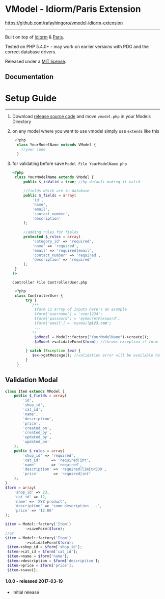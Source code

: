 VModel - Idiorm/Paris Extension
=====
https://github.com/rafayhingoro/vmodel-idiorm-extension

---

Built on top of [Idiorm](http://github.com/j4mie/idiorm/) & [Paris](https://github.com/j4mie/paris).

Tested on PHP 5.4.0+ - may work on earlier versions with PDO and the correct database drivers.

Released under a [MIT license](http://en.wikipedia.org/wiki/MIT_licenses).

Documentation
-------------

# Setup Guide
--------------
1. Download [release source code](https://github.com/rafayhingoro/vmodel-idiorm-extension/archive/1.0.0.zip) and move `vmodel.php` in your Models Directory 
2. on any model where you want to use vmodel simply use `extends` like this
   ```php
    <?php 
     class YourModelName extends VModel {
       //your code 
     }
   ```
3. for validating before save
    `Model File YourModelName.php`
   ```php 
   <?php 
    class YourModelName extends VModel {
        public $_isValid = true; //by default making it valid
        
        //fields which are in database
        public $_fields = array(
            'id',
            'name',
            'email',
            'contact_number',
            'description'
        );
        
        //adding rules for fields 
        protected $_rules = array(
            'category_id' => 'required',
            'name' => 'required',
            'email' => 'required|email',
            'contact_number' => 'required',
            'description' => 'required'
        );
    }
   ?>
   ```
   
   `Controller File ControllerUser.php`
   ```php
    <?php 
    class ControllerUser {
         try {
            /**
             $form is array of inputs here's an example 
             $form['username'] = 'user1234';
             $form['password'] = 'mySecretPassword';
             $form['email'] = 'myemail@123.com';
             ... 
            */
             $oModel = Model::factory("YourModelName")->create();
             $oModel->validateForm($form); //throws exception if form is not valid
             ...
         } catch (Exception $ex) {
            $ex->getMessage(); //validation error will be available here 
         }
     }
   ```


Validation Modal
-------------------
```php
class Item extends VModel {
    public $_fields = array(
        'id',
        'shop_id',
        'cat_id',
        'name',
        'description',
        'price',
        'created_on',
        'created_by',
        'updated_by',
        'updated_on'
    );
    public $_rules = array(
        'shop_id' => 'required',
        'cat_id'     => 'required|int',
        'name'       => 'required',
        'description' => 'required|limit<500',
        'price'       => 'required|int'
    );
}
$form = array(
    'shop_id' => 23,
    'cat_id' => 12,
    'name' => 'XYZ product',
    'description' => 'some description ...',
    'price' => '12.00'
);

$item = Model::factory('Item')
         ->saveForm($form);
//or
$item = Model::factory('Item')
         ->validateForm($form);
 $item->shop_id = $form['shop_id'];
 $item->cat_id = $form['cat_id'];
 $item->name = $form['name'];
 $item->description = $form['description'];
 $item->price = $form['price'];
 $item->save();
```

#### 1.0.0 - released 2017-03-19

* Initial release
